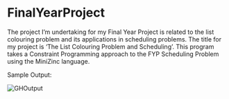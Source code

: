 # FinalYearProject

The project I’m undertaking for my Final Year Project is related to the list colouring problem and its applications in scheduling problems.
The title for my project is ‘The List Colouring Problem and Scheduling’.
This program takes a Constraint Programming approach to the FYP Scheduling Problem using the MiniZinc language.

Sample Output:

  ![GHOutput](https://user-images.githubusercontent.com/60822259/232249532-827fefab-ada1-45e8-830c-82ead423ebf2.png)
